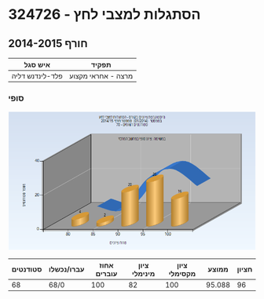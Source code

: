 # 324726 - הסתגלות למצבי לחץ

## חורף 2014-2015

| איש סגל | תפקיד |
| ---- | ---- |
| פלד-לינדנש דליה | מרצה - אחראי מקצוע |

### סופי

![201401 Finals](201401/Finals.png)

| סטודנטים | עברו/נכשלו | אחוז עוברים | ציון מינימלי | ציון מקסימלי | ממוצע | חציון |
| ---- | ---- | ---- | ---- | ---- | ---- | ---- |
| 68 | 68/0 | 100 | 82 | 100 | 95.088 | 96 |


